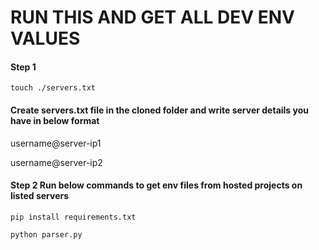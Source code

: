 
# RUN THIS AND GET ALL DEV ENV VALUES

#### Step 1

`touch ./servers.txt`

#### Create servers.txt file in the cloned folder and write server details you have in below format

username@server-ip1

username@server-ip2

#### Step 2 Run below commands to get env files from hosted projects on listed servers

`pip install requirements.txt`

`python parser.py`
